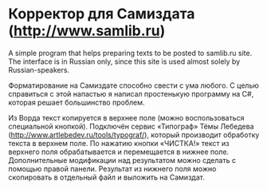 # Корректор для Самиздата (http://www.samlib.ru)

A simple program that helps preparing texts to be posted to samlib.ru site. The interface is in Russian only, since this site is used almost solely by Russian-speakers.

Форматирование на Самиздате способно свести с ума любого. С целью справиться с этой напастью я написал простенькую программу на C#, которая решает большинство проблем.

Из Ворда текст копируется в верхнее поле (можно воспользоваться специальной кнопкой). Подключён сервис «Типограф» Тёмы Лебедева (http://www.artlebedev.ru/tools/typograf/), который производит обработку текста в верхнем поле. По нажатию кнопки «ЧИСТКА!» текст из верхнего поля обрабатывается и перемещается в нижнее поле. Дополнительные модификации над результатом можно сделать с помощью правой панели. Результат из нижнего поля можно скопировать в отдельный файл и выложить на Самиздат.
